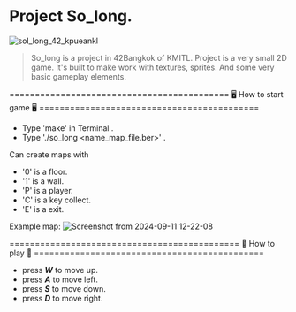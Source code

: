 # Project So_long.

![sol_long_42_kpueankl](https://github.com/user-attachments/assets/5bf03460-bc28-4102-8a8e-4ae9696f26da)

> So_long is a project in 42Bangkok of KMITL.
Project is a very small 2D game. It's built to make work with textures, sprites. And some very basic gameplay elements.

=========================================== 🖥 How to start game 🖥 ===========================================
- Type 'make' in Terminal .
- Type './so_long <name_map_file.ber>' .

Can create maps with
- '0' is a floor.
- '1' is a wall.
- 'P' is a player.
- 'C' is a key collect.
- 'E' is a exit.

Example map:
![Screenshot from 2024-09-11 12-22-08](https://github.com/user-attachments/assets/4c093cbf-8595-49a2-8ae8-6d3276d3fa8b)

============================================= 👾 How to play 👾 =============================================
- press ***W*** to move up.
- press ***A*** to move left.
- press ***S*** to move down.
- press ***D*** to move right.
